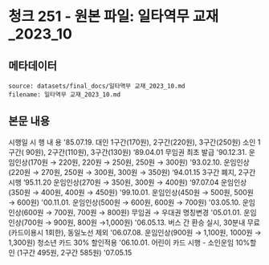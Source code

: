 # 청크 251 - 원본 파일: 일타역무 교재_2023_10

## 메타데이터

```
source: datasets/final_docs/일타역무 교재_2023_10.md
filename: 일타역무 교재_2023_10.md
```

## 본문 내용

시행일 시 행 내 용 '85.07.19. 대인 1구간(170원), 2구간(220원), 3구간(250원)  소인 1구간( 90원), 2구간(110원), 3구간(130원) ‘89.04.01 무임권 최초 발급 '90.12.31. 운임인상(170원 → 220원, 220원 → 250원, 250원 → 300원) '93.02.10. 운임인상(220원 → 270원, 250원 → 300원, 300원 → 350원) ‘94.01.15 3구간 폐지, 2구간 시행 ‘95.11.20 운임인상(270원 → 350원, 300원 → 400원) ‘97.07.04 운임인상(350원 → 400원, 400원 → 450원) '99.10.01. 운임인상(450원 → 500원, 500원 → 600원) '00.11.01. 운임인상(500원 → 600원, 600원 → 700원) '03.05.10. 운임인상(600원 → 700원, 700원 → 800원)  무임권 → 우대권 명칭변경 '05.01.01. 운임인상(700원 → 900원, 800원 →1,000원) '06.05.13. 버스 간 환승 실시, 30분내 무료(카드이용시 1회한), 동일노선 제외 '06.07.08. 운임인상(900원 → 1,100원, 1000원 → 1,300원)  청소년 카드 30% 할인적용 '06.10.01. 어린이 카드 시행  - 소인운임 10%할인 (1구간 495원, 2구간 585원) '07.05.15